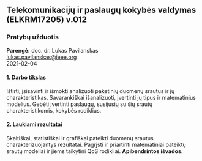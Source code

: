 ## Telekomunikacijų ir paslaugų kokybės valdymas (ELKRM17205) v.012
### Pratybų užduotis

**Parengė:** doc. dr. Lukas Pavilanskas \
lukas.pavilanskas@ieee.org \
2021-02-04

#### 1. Darbo tikslas

Ištirti, įsisavinti ir išmokti analizuoti paketinių duomenų srautus ir jų charakteristikas.
Savarankiškai išanalizuoti, įvertinti jų tipus ir matematinius modelius.
Gebėti įvertinti paslaugų, susijusių su šių srautų charakteristikomis, kokybės rodiklius.

#### 2. Laukiami rezultatai

Skaitiškai, statistiškai ir grafiškai pateikti duomenų srautus charakterizuojantys rezultatai.
Pagrįsti ir priartinti matematiniai pateiktų srautų modeliai ir jiems taikytini QoS rodikliai.
**Apibendrintos išvados**.
